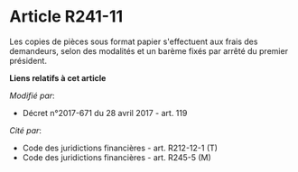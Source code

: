 # Article R241-11

Les copies de pièces sous format papier s'effectuent aux frais des demandeurs, selon des modalités et un barème fixés par
arrêté du premier président.

**Liens relatifs à cet article**

_Modifié par_:

  - Décret n°2017-671 du 28 avril 2017 - art. 119

_Cité par_:

  - Code des juridictions financières - art. R212-12-1 (T)
  - Code des juridictions financières - art. R245-5 (M)
